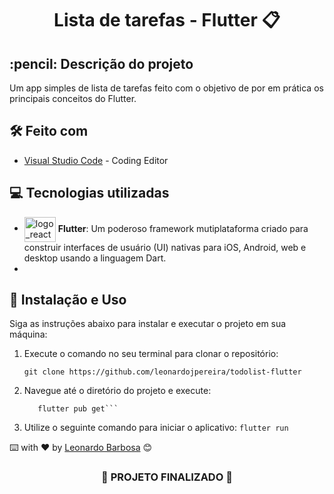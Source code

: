 <h1 align="center">
 Lista de tarefas - Flutter 📋
</h1>

<h2>
  :pencil: Descrição do projeto
</h2>

<p>
Um app simples de lista de tarefas feito com o objetivo de por em prática os principais conceitos do Flutter.
</p>

## 🛠️ Feito com
* [Visual Studio Code](https://code.visualstudio.com) - Coding Editor

## 💻 Tecnologias utilizadas
-  <img align="center" alt="logo_react" height="40" width="50" src="https://cdn.jsdelivr.net/gh/devicons/devicon/icons/flutter/flutter-original.svg"> **Flutter**: Um poderoso framework mutiplataforma criado para construir interfaces de usuário (UI) nativas para iOS, Android, web e desktop usando a linguagem Dart.
-  
## :electric_plug: Instalação e Uso

Siga as instruções abaixo para instalar e executar o projeto em sua máquina:

1. Execute o comando no seu terminal para clonar o repositório:
   
   ```git clone https://github.com/leonardojpereira/todolist-flutter```
   
3. Navegue até o diretório do projeto e execute:
   ```cd seu-diretorio
      flutter pub get```
   
4. Utilize o seguinte comando para iniciar o aplicativo:
   ```flutter run```


⌨️ with ❤️ by [Leonardo Barbosa](https://github.com/leonardojpereira) 😊

<h3 align="center">
  
  :construction: PROJETO FINALIZADO :construction:
